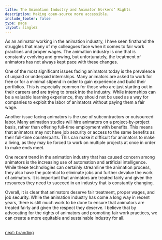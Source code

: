 ```yaml
---
title: The Animation Industry and Animator Workers' Rights
description: Making open-source more accessible.
include_footer: false
type: page
layout: single2
---
```



<p>
As an animator working in the animation industry, I have seen firsthand the struggles that many of my colleagues face when it comes to fair work practices and proper wages. The animation industry is one that is constantly evolving and growing, but unfortunately, the treatment of animators has not always kept pace with these changes.

One of the most significant issues facing animators today is the prevalence of unpaid or underpaid internships. Many animators are asked to work for free or for a minimal stipend in order to gain experience and build their portfolios. This is especially common for those who are just starting out in their careers and are trying to break into the industry. While internships can be a valuable learning experience, they should not be used as a way for companies to exploit the labor of animators without paying them a fair wage.

Another issue facing animators is the use of subcontractors or outsourced labor. Many animation studios will hire animators on a project-by-project basis, rather than offering full-time employment with benefits. This means that animators may not have job security or access to the same benefits as their full-time counterparts. This can make it difficult for animators to make a living, as they may be forced to work on multiple projects at once in order to make ends meet.

One recent trend in the animation industry that has caused concern among animators is the increasing use of automation and artificial intelligence. While these technologies can certainly streamline the animation process, they also have the potential to eliminate jobs and further devalue the work of animators. It is important that animators are treated fairly and given the resources they need to succeed in an industry that is constantly changing.

Overall, it is clear that animators deserve fair treatment, proper wages, and job security. While the animation industry has come a long way in recent years, there is still much work to be done to ensure that animators are treated fairly and given the respect they deserve. I believe that by advocating for the rights of animators and promoting fair work practices, we can create a more equitable and sustainable industry for all.

<br>
<a href="https://workdojos.com/animators/branding">next: branding</a>
</p>